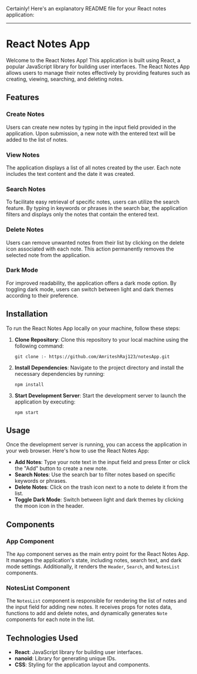 Certainly! Here's an explanatory README file for your React notes application:

---

# React Notes App

Welcome to the React Notes App! This application is built using React, a popular JavaScript library for building user interfaces. The React Notes App allows users to manage their notes effectively by providing features such as creating, viewing, searching, and deleting notes.

## Features

### Create Notes

Users can create new notes by typing in the input field provided in the application. Upon submission, a new note with the entered text will be added to the list of notes.

### View Notes

The application displays a list of all notes created by the user. Each note includes the text content and the date it was created.

### Search Notes

To facilitate easy retrieval of specific notes, users can utilize the search feature. By typing in keywords or phrases in the search bar, the application filters and displays only the notes that contain the entered text.

### Delete Notes

Users can remove unwanted notes from their list by clicking on the delete icon associated with each note. This action permanently removes the selected note from the application.

### Dark Mode

For improved readability, the application offers a dark mode option. By toggling dark mode, users can switch between light and dark themes according to their preference.

## Installation

To run the React Notes App locally on your machine, follow these steps:

1. **Clone Repository**: Clone this repository to your local machine using the following command:
    ```
    git clone :- https://github.com/AmriteshRaj123/notesApp.git
    ```

2. **Install Dependencies**: Navigate to the project directory and install the necessary dependencies by running:
    ```
    npm install
    ```

3. **Start Development Server**: Start the development server to launch the application by executing:
    ```
    npm start
    ```

## Usage

Once the development server is running, you can access the application in your web browser. Here's how to use the React Notes App:

- **Add Notes**: Type your note text in the input field and press Enter or click the "Add" button to create a new note.
- **Search Notes**: Use the search bar to filter notes based on specific keywords or phrases.
- **Delete Notes**: Click on the trash icon next to a note to delete it from the list.
- **Toggle Dark Mode**: Switch between light and dark themes by clicking the moon icon in the header.

## Components

### App Component

The `App` component serves as the main entry point for the React Notes App. It manages the application's state, including notes, search text, and dark mode settings. Additionally, it renders the `Header`, `Search`, and `NotesList` components.

### NotesList Component

The `NotesList` component is responsible for rendering the list of notes and the input field for adding new notes. It receives props for notes data, functions to add and delete notes, and dynamically generates `Note` components for each note in the list.

## Technologies Used

- **React**: JavaScript library for building user interfaces.
- **nanoid**: Library for generating unique IDs.
- **CSS**: Styling for the application layout and components.

